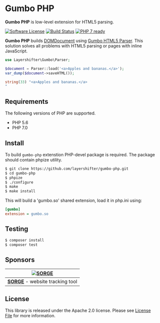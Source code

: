 # Gumbo PHP

**Gumbo PHP** is low-level extension for HTML5 parsing.

[![Software License][ico-license]](LICENSE.md)
[![Build Status][ico-travis]][link-travis]
[![PHP 7 ready][ico-php7ready]][link-travis]

**Gumbo PHP** builds [DOMDocument](http://php.net/manual/en/class.domdocument.php) using [Gumbo HTML5 Parser](https://github.com/google/gumbo-parser). This solution solves all problems with HTML5 parsing or pages with inline JavaScript.

```php
use Layershifter\Gumbo\Parser;

$document = Parser::load('<a>Apples and bananas.</a>');
var_dump($document->saveHTML());

string(33) "<a>Apples and bananas.</a>
"
```

## Requirements

The following versions of PHP are supported.

* PHP 5.6
* PHP 7.0

## Install

To build `gumbo-php` extenstion PHP-devel package is required. The package should contain phpize utility.

```bash
$ git clone https://github.com/layershifter/gumbo-php.git
$ cd gumbo-php
$ phpize
$ ./configure
$ make
$ make install
```

This will build a 'gumbo.so' shared extension, load it in php.ini using:

```ini
[gumbo]
extension = gumbo.so
```

## Testing
``` bash
$ composer install
$ composer test
```

## Sponsors

| [![SORGE][img-sorge]][link-sorge]               |
|:-----------------------------------------------:|
| [**SORGE**](link-sorge) - website tracking tool |

## License

This library is released under the Apache 2.0 license. Please see [License File](LICENSE.md) for more information.

[ico-license]: https://img.shields.io/badge/license-Apache2-brightgreen.svg?style=flat-square
[ico-travis]: https://img.shields.io/travis/layershifter/TLDExtract/master.svg?style=flat-square
[ico-php7ready]: http://php7ready.timesplinter.ch/layershifter/TLDExtract/master/badge.svg
[img-sorge]: http://sorge-docs.qdrops.lclients.ru/others/dce4d2dd228406d9376cad60a6c4edb2.png
[link-travis]: https://travis-ci.org/layershifter/gumbo-php
[link-sorge]: http://sorge.pro/eng
